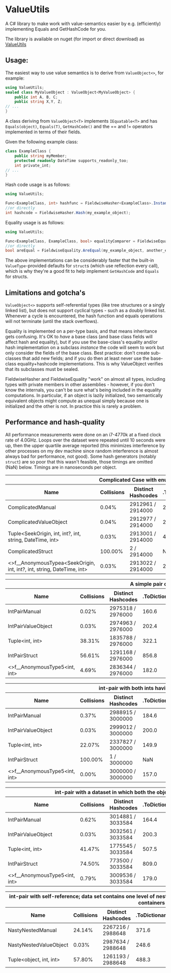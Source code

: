 ValueUtils
==========

A C# library to make work with value-semantics easier by e.g. (efficiently) implementing Equals and GetHashCode for you.

The library is available on nuget (for import or direct download) as [ValueUtils](https://www.nuget.org/packages/ValueUtils/)


Usage:
---

The easiest way to use value semantics is to derive from `ValueObject<>`, for example:

```C#
using ValueUtils;
sealed class MyValueObject : ValueObject<MyValueObject> {
	public int A, B, C;
	public string X,Y, Z;
// ...
}
```
A class deriving from `ValueObject<T>` implements `IEquatable<T>` and has `Equals(object)`, `Equals(T)`, `GetHashCode()` and the == and != operators implemented in terms of their fields.


Given the following example class:
```C#
class ExampleClass {
	public string myMember;
	protected readonly DateTime supports_readonly_too;
	int private_int;
// ...
}
```

Hash code usage is as follows:

```C#
using ValueUtils;

Func<ExampleClass, int> hashfunc = FieldwiseHasher<ExampleClass>.Instance;
//or directly 
int hashcode = FieldwiseHasher.Hash(my_example_object);
```

Equality usage is as follows:
```C#
using ValueUtils;

Func<ExampleClass, ExampleClass, bool> equalityComparer = FieldwiseEquality<ExampleClass>.Instance;
//or directly 
bool areEqual = FieldwiseEquality.AreEqual(my_example_object, another_example_object);
```

The above implementations can be considerably faster that the built-in `ValueType`-provided defaults for `struct`s (which use reflection every call), which is why they're a good fit to help implement `GetHashCode` and `Equals` for structs.

Limitations and gotcha's
----
`ValueObject<>` supports self-referential types (like tree structures or a singly linked list), but does not support cyclical types - such as a doubly linked list.  Whenever a cycle is encountered, the hash function and equals operations will not terminate (until the stack overflows).

Equality is implemented on a per-type basis, and that means inheritance gets confusing.  It's OK to *have* a base class (and base class fields will affect hash and equality), but if you use the base-class's equality and/or hash implementation on a subclass *instance* the code will seem to work but only consider the fields of the base class.  Best practice: don't create sub-classes that add new fields; and if you do then at least never use the base-class equality+hashcode implementations.  This is why ValueObject verifies that its subclasses must be sealed.

FieldwiseHasher and FieldwiseEquality "work" on almost all types, including types with private members in other assemblies - however, if you don't know the internals, you can't be sure what's being included in the equality computations.  In particular, if an object is lazily initialized, two semantically equivalent objects might compute as unequal simply because one is initialized and the other is not.  In practice this is rarely a problem.


Performance and hash-quality
----
All performance measurements were done on an i7-4770k at a fixed clock rate of 4.0GHz.  Loops over the dataset were repeated until 10 seconds were up, then the upper quartile average reported (this minimizes interference by other processes on my dev machine since random interference is almost always bad for performance, not good).  Some hash generators (notably `struct`) are so poor that this wasn't feasible, those timings are omitted (NaN) below.  Timings are in nanoseconds per object.

<div>
  <table>
    <thead>
      <tr>
        <th colspan="7">Complicated Case with enums, nullables, and strings</th>
      </tr>
      <tr>
        <th>Name</th>
        <th>Collisions</th>
        <th>Distinct Hashcodes</th>
        <th>.ToDictionary()</th>
        <th>.Distinct().Count()</th>
        <th>.Equals()</th>
        <th>.GetHashCode()</th>
      </tr>
    </thead>
    <tbody>
      <tr>
        <td>ComplicatedManual</td>
        <td>0.04%</td>
        <td>2912961 / 2914000</td>
        <td>228.6</td>
        <td>202.5</td>
        <td>7.0</td>
        <td>16.9</td>
      </tr>
      <tr>
        <td>ComplicatedValueObject</td>
        <td>0.04%</td>
        <td>2912977 / 2914000</td>
        <td>261.2</td>
        <td>241.9</td>
        <td>21.4</td>
        <td>42.0</td>
      </tr>
      <tr>
        <td>Tuple&lt;SeekOrigin, int, int?, int, string, DateTime, int&gt;</td>
        <td>0.03%</td>
        <td>2913001 / 2914000</td>
        <td>492.9</td>
        <td>464.3</td>
        <td>249.4</td>
        <td>262.8</td>
      </tr>
      <tr>
        <td>ComplicatedStruct</td>
        <td>100.00%</td>
        <td>2 / 2914000</td>
        <td>NaN</td>
        <td>NaN</td>
        <td>1004.8</td>
        <td>94.2</td>
      </tr>
      <tr>
        <td>&lt;&gt;f__AnonymousTypea&lt;SeekOrigin, int, int?, int, string, DateTime, int&gt;</td>
        <td>0.03%</td>
        <td>2913022 / 2914000</td>
        <td>269.3</td>
        <td>243.1</td>
        <td>31.5</td>
        <td>52.8</td>
      </tr>
    </tbody>
  </table>
  <table>
    <thead>
      <tr>
        <th colspan="7">A simple pair of ints</th>
      </tr>
      <tr>
        <th>Name</th>
        <th>Collisions</th>
        <th>Distinct Hashcodes</th>
        <th>.ToDictionary()</th>
        <th>.Distinct().Count()</th>
        <th>.Equals()</th>
        <th>.GetHashCode()</th>
      </tr>
    </thead>
    <tbody>
      <tr>
        <td>IntPairManual</td>
        <td>0.02%</td>
        <td>2975318 / 2976000</td>
        <td>160.6</td>
        <td>134.9</td>
        <td>3.8</td>
        <td>1.7</td>
      </tr>
      <tr>
        <td>IntPairValueObject</td>
        <td>0.03%</td>
        <td>2974963 / 2976000</td>
        <td>202.4</td>
        <td>176.6</td>
        <td>18.8</td>
        <td>16.3</td>
      </tr>
      <tr>
        <td>Tuple&lt;int, int&gt;</td>
        <td>38.31%</td>
        <td>1835788 / 2976000</td>
        <td>322.1</td>
        <td>302.1</td>
        <td>97.6</td>
        <td>54.8</td>
      </tr>
      <tr>
        <td>IntPairStruct</td>
        <td>56.61%</td>
        <td>1291168 / 2976000</td>
        <td>856.8</td>
        <td>810.3</td>
        <td>31.4</td>
        <td>37.1</td>
      </tr>
      <tr>
        <td>&lt;&gt;f__AnonymousType5&lt;int, int&gt;</td>
        <td>4.69%</td>
        <td>2836344 / 2976000</td>
        <td>182.0</td>
        <td>153.6</td>
        <td>15.2</td>
        <td>13.5</td>
      </tr>
    </tbody>
  </table>
  <table>
    <thead>
      <tr>
        <th colspan="7">int-pair with both ints having the same value</th>
      </tr>
      <tr>
        <th>Name</th>
        <th>Collisions</th>
        <th>Distinct Hashcodes</th>
        <th>.ToDictionary()</th>
        <th>.Distinct().Count()</th>
        <th>.Equals()</th>
        <th>.GetHashCode()</th>
      </tr>
    </thead>
    <tbody>
      <tr>
        <td>IntPairManual</td>
        <td>0.37%</td>
        <td>2988915 / 3000000</td>
        <td>184.6</td>
        <td>152.1</td>
        <td>3.6</td>
        <td>1.7</td>
      </tr>
      <tr>
        <td>IntPairValueObject</td>
        <td>0.03%</td>
        <td>2999012 / 3000000</td>
        <td>200.0</td>
        <td>175.3</td>
        <td>18.7</td>
        <td>16.4</td>
      </tr>
      <tr>
        <td>Tuple&lt;int, int&gt;</td>
        <td>22.07%</td>
        <td>2337827 / 3000000</td>
        <td>149.9</td>
        <td>142.3</td>
        <td>77.0</td>
        <td>55.1</td>
      </tr>
      <tr>
        <td>IntPairStruct</td>
        <td>100.00%</td>
        <td>1 / 3000000</td>
        <td>NaN</td>
        <td>NaN</td>
        <td>31.9</td>
        <td>37.6</td>
      </tr>
      <tr>
        <td>&lt;&gt;f__AnonymousType5&lt;int, int&gt;</td>
        <td>0.00%</td>
        <td>3000000 / 3000000</td>
        <td>157.0</td>
        <td>108.8</td>
        <td>12.1</td>
        <td>13.5</td>
      </tr>
    </tbody>
  </table>
  <table>
    <thead>
      <tr>
        <th colspan="7">int-pair with a dataset in which both the object and it's mirror image are present</th>
      </tr>
      <tr>
        <th>Name</th>
        <th>Collisions</th>
        <th>Distinct Hashcodes</th>
        <th>.ToDictionary()</th>
        <th>.Distinct().Count()</th>
        <th>.Equals()</th>
        <th>.GetHashCode()</th>
      </tr>
    </thead>
    <tbody>
      <tr>
        <td>IntPairManual</td>
        <td>0.62%</td>
        <td>3014881 / 3033584</td>
        <td>164.4</td>
        <td>146.5</td>
        <td>3.6</td>
        <td>1.7</td>
      </tr>
      <tr>
        <td>IntPairValueObject</td>
        <td>0.03%</td>
        <td>3032561 / 3033584</td>
        <td>200.3</td>
        <td>177.4</td>
        <td>18.7</td>
        <td>16.4</td>
      </tr>
      <tr>
        <td>Tuple&lt;int, int&gt;</td>
        <td>41.47%</td>
        <td>1775545 / 3033584</td>
        <td>507.5</td>
        <td>456.7</td>
        <td>76.9</td>
        <td>55.0</td>
      </tr>
      <tr>
        <td>IntPairStruct</td>
        <td>74.50%</td>
        <td>773500 / 3033584</td>
        <td>809.0</td>
        <td>792.7</td>
        <td>30.9</td>
        <td>37.2</td>
      </tr>
      <tr>
        <td>&lt;&gt;f__AnonymousType5&lt;int, int&gt;</td>
        <td>0.79%</td>
        <td>3009536 / 3033584</td>
        <td>179.0</td>
        <td>165.3</td>
        <td>12.2</td>
        <td>13.5</td>
      </tr>
    </tbody>
  </table>
  <table>
    <thead>
      <tr>
        <th colspan="7">int-pair with self-reference; data set contains one level of nesting with nested values being mirror images of their containers</th>
      </tr>
      <tr>
        <th>Name</th>
        <th>Collisions</th>
        <th>Distinct Hashcodes</th>
        <th>.ToDictionary()</th>
        <th>.Distinct().Count()</th>
        <th>.Equals()</th>
        <th>.GetHashCode()</th>
      </tr>
    </thead>
    <tbody>
      <tr>
        <td>NastyNestedManual</td>
        <td>24.14%</td>
        <td>2267216 / 2988648</td>
        <td>371.6</td>
        <td>187.3</td>
        <td>6.3</td>
        <td>5.0</td>
      </tr>
      <tr>
        <td>NastyNestedValueObject</td>
        <td>0.03%</td>
        <td>2987634 / 2988648</td>
        <td>248.6</td>
        <td>220.4</td>
        <td>31.0</td>
        <td>32.9</td>
      </tr>
      <tr>
        <td>Tuple&lt;object, int, int&gt;</td>
        <td>57.80%</td>
        <td>1261193 / 2988648</td>
        <td>488.3</td>
        <td>492.4</td>
        <td>103.0</td>
        <td>131.1</td>
      </tr>
    </tbody>
  </table>
</div>